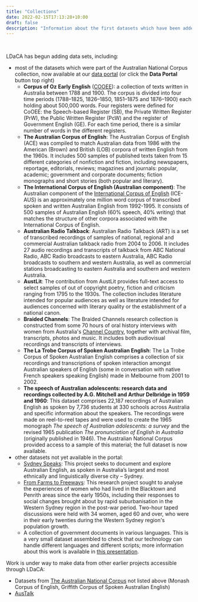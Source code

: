 ```yaml
---
title: "Collections"
date: 2022-02-15T17:13:28+10:00
draft: false
description: "Information about the first datasets which have been added to LDaCA."
---
```


<br>

LDaCA has begun adding data sets, including:

- most of the datasets which were part of the Australian National Corpus collection, now available at our [data portal](https://data.ldaca.edu.au/search) (or click the **Data Portal** button top right)
  - **Corpus of Oz Early English** ([COOEE](https://varieng.helsinki.fi/CoRD/corpora/COOEE/basic.html)): a collection of texts written in Australia between 1788 and 1900. The corpus is divided into four time periods (1788–1825, 1826–1850, 1851–1875 and 1876–1900) each holding about 500,000 words. Four registers were defined for CoOEE: the Speech-based Register (SB), the Private Written Register (PrW), the Public Written Register (PcW) and the register of Government English (GE). For each time period, there is a similar number of words in the different registers.
  - **The Australian Corpus of English**: The Australian Corpus of English (ACE) was compiled to match Australian data from 1986 with the American (Brown) and British (LOB) corpora of written English from the 1960s. It includes 500 samples of published texts taken from 15 different categories of nonfiction and fiction, including newspapers, reportage, editorials, reviews; magazines and journals: popular, academic; government and corporate documents; fiction monographs and short stories (both popular and literary).
  - **The International Corpus of English (Australian component)**: The Australian component of the [International Corpus of English](http://ice-corpora.net/ice/index.html) (ICE-AUS) is an approximately one million word corpus of transcribed spoken and written Australian English from 1992-1995. It consists of 500 samples of Australian English (60% speech, 40% writing) that matches the structure of other corpora associated with the International Corpus of English.
  - **Australian Radio Talkback**: Australian Radio Talkback (ART) is a set of transcribed recordings of samples of national, regional and commercial Australian talkback radio from 2004 to 2006. It includes 27 audio recordings and transcripts of talkback from ABC National Radio, ABC Radio broadcasts to eastern Australia, ABC Radio broadcasts to southern and western Australia, as well as commercial stations broadcasting to eastern Australia and southern and western Australia.
  - **AustLit**: The contribution from AustLit provides full-text access to select samples of out of copyright poetry, fiction and criticism ranging from 1795 to the 1930s. The collection includes literature intended for popular audiences as well as literature intended for audiences concerned with literary quality or the establishment of a national canon.
  - **Braided Channels**: The Braided Channels research collection is constructed from some 70 hours of oral history interviews with women from Australia's [Channel Country](https://en.wikipedia.org/wiki/Channel_Country), together with archival film, transcripts, photos and music. It includes both audiovisual recordings and transcripts of interviews.
  - **The La Trobe Corpus of Spoken Australian English**: The La Trobe Corpus of Spoken Australian English comprises a collection of six recordings and transcriptions of spoken interaction amongst Australian speakers of English (some in conversation with native French speakers speaking English) made in Melbourne from 2001 to 2002.
  - **The speech of Australian adolescents: research data and recordings collected by A.G. Mitchell and Arthur Delbridge in 1959 and 1960**: This dataset comprises 22,187 recordings of Australian English as spoken by 7,736 students at 330 schools across Australia and specific information about the speakers. The recordings were made on reel-to-reel tapes and were used to create the 1965 monograph _The speech of Australian adolescents: a survey_ and the revised 1965 publication _The pronunciation of English in Australia_ (originally published in 1946). The Australian National Corpus provided access to a sample of this material; the full dataset is now available.
- other datasets not yet available in the portal:
  - [Sydney Speaks](https://legacy.dynamicsoflanguage.edu.au/pages/connections.php): This project seeks to document and explore Australian English, as spoken in Australia’s largest and most ethnically and linguistically diverse city – Sydney.
  - [From Farms to Freeways](http://omeka.uws.edu.au/farmstofreeways/): This research project sought to analyse the experiences of women who had lived in the Blacktown and Penrith areas since the early 1950s, including their responses to social changes brought about by rapid suburbanisation in the Western Sydney region in the post-war period. Two-hour taped discussions were held with 34 women, aged 60 and over, who were in their early twenties during the Western Sydney region's population growth.
  - A collection of government documents in various languages. This is a very small dataset assembled to check that our technology can handle different languages and different scripts; more information about this work is available in [this presentation](https://ptsefton.com/2022/01/27/DAMTA_Slides_v1/index.html).

Work is under way to make data from other earlier projects accessible through LDaCA:

- Datasets from [The Australian National Corpus](https://www.ausnc.org.au) not listed above (Monash Corpus of English, Griffith Corpus of Spoken Australian English)
- [AusTalk](https://researchers.mq.edu.au/en/publications/austalk-an-audio-visual-corpus-of-australian-english)

<br>
